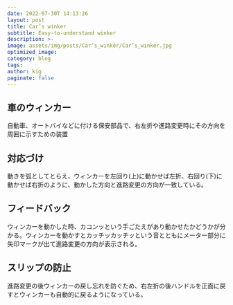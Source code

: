 ```yaml
---
date: 2022-07-30T 14:13:26
layout: post
title: Car’s winker
subtitle: Easy-to-understand winker
description: >-
image: assets/img/posts/Car’s_winker/Car’s_winker.jpg
optimized_image: 
category: blog
tags: 
author: kig
paginate: false
---
```


## 車のウィンカー

自動車、オートバイなどに付ける保安部品で、右左折や進路変更時にその方向を周囲に示すための装置

## 対応づけ

動きを弧としてとらえ、ウィンカーを左回り(上)に動かせば左折、右回り(下)に動かせば右折のように、動かした方向と進路変更の方向が一致している。

## フィードバック

ウィンカーを動かした時、カコンッという手ごたえがあり動かせたかどうかが分かる。ウィンカーを動かすとカッチッカッチッという音とともにメーター部分に矢印マークが出て進路変更の方向が表示される。

## スリップの防止

進路変更の後ウィンカーの戻し忘れを防ぐため、右左折の後ハンドルを正面に戻すとウィンカーも自動的に戻るようになっている。